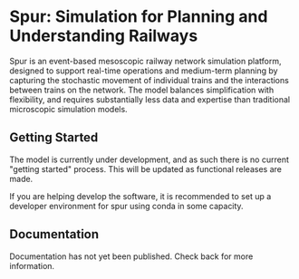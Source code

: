 # Spur: Simulation for Planning and Understanding Railways

Spur is an event-based mesoscopic railway network simulation platform, designed
to support real-time operations and medium-term planning by capturing the 
stochastic movement of individual trains and the interactions between trains on 
the network. The model balances simplification with flexibility, and requires 
substantially less data and expertise than traditional microscopic simulation 
models.

## Getting Started
The model is currently under development, and as such there is no current
"getting started" process. This will be updated as functional releases are made.

If you are helping develop the software, it is recommended to set up a developer
environment for spur using conda in some capacity.

## Documentation
Documentation has not yet been published. Check back for more information.